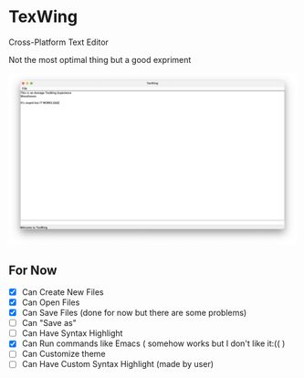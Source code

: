 # TexWing
Cross-Platform Text Editor

Not the most optimal thing but a good expriment

![Screenshot](./screenshot.png)

## For Now
- [x] Can Create New Files
- [x] Can Open Files
- [x] Can Save Files (done for now but there are some problems)
- [ ] Can "Save as"
- [ ] Can Have Syntax Highlight
- [x] Can Run commands like Emacs ( somehow works but I don't like it:(( )
- [ ] Can Customize theme
- [ ] Can Have Custom Syntax Highlight (made by user)
